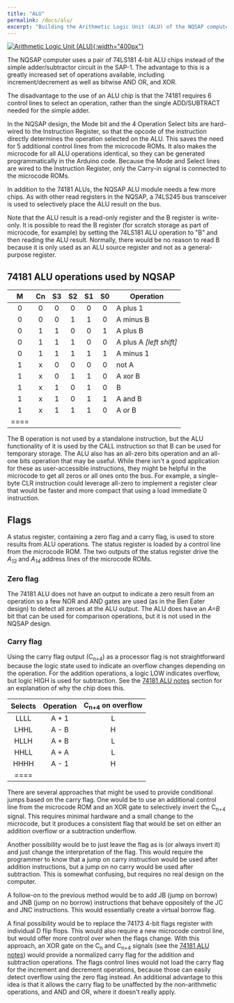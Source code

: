 ```yaml
---
title: "ALU"
permalink: /docs/alu/
excerpt: "Building the Arithmetic Logic Unit (ALU) of the NQSAP computer"
---
```


[![Arithmetic Logic Unit (ALU)](../../assets/images/alu-1.jpg "ALU"){:width="400px"}](../../assets/images/alu-1.jpg)

The NQSAP computer uses a pair of 74LS181 4-bit ALU chips instead of the simple
adder/subtractor circuit in the SAP-1.  The advantage to this is a greatly increased set
of operations available, including increment/decrement as well as bitwise AND OR, and XOR.

The disadvantage to the use of an ALU chip is that the 74181 requires 6 control lines to
select an operation, rather than the single ADD/SUBTRACT needed for the simple adder.

In the NQSAP design, the Mode bit and the 4 Operation Select bits are hard-wired to the
Instruction Register, so that the opcode of the instruction directly determines the
operation selected on the ALU.  This saves the need for 5 additional control lines from
the microcode ROMs.  It also makes the microcode for all ALU operations identical, so they
can be generated programmatically in the Arduino code.  Because the Mode and Select lines
are wired to the Instruction Register, only the Carry-in signal is connected to the
microcode ROMs.

In addition to the 74181 ALUs, the NQSAP ALU module needs a few more chips.  As with other
read registers in the NQSAP, a 74LS245 bus transceiver is used to selectively place the
ALU result on the bus.  

Note that the ALU result is a read-only register and the B register is write-only.  It is
possible to read the B register (for scratch storage as part of microcode, for example)
by setting the 74LS181 ALU operation to "B" and then reading the ALU result.  Normally,
there would be no reason to read B because it is only used as an ALU source register and
not as a general-purpose register.

## 74181 ALU operations used by NQSAP

|M | Cn| S3| S2| S1| S0|Operation|
|:---:|:---:|:---:|:---:|:---:|:---:|---|
|0 | 0 | 0 | 0 | 0 | 0 | A plus 1
|0 | 0 | 0 | 1 | 1 | 0 | A minus B
|0 | 1 | 1 | 0 | 0 | 1 | A plus B
|0 | 1 | 1 | 1 | 0 | 0 | A plus A _[left shift]_
|0 | 1 | 1 | 1 | 1 | 1 | A minus 1
|1 | x | 0 | 0 | 0 | 0 | not A
|1 | x | 0 | 1 | 1 | 0 | A xor B
|1 | x | 1 | 0 | 1 | 0 | B
|1 | x | 1 | 0 | 1 | 1 | A and B
|1 | x | 1 | 1 | 1 | 0 | A or B
|====

The B operation is not used by a standalone instruction, but the ALU functionality of it
is used by the CALL instruction so that B can be used for temporary storage.  The ALU also
has an all-zero bits operation and an all-one bits operation that may be useful.  While
there isn't a good application for these as user-accessible instructions, they might be
helpful in the microcode to get all zeros or all ones onto the bus.  For example, a
single-byte CLR instruction could leverage all-zero to implement a register clear that
would be faster and more compact that using a load immediate 0 instruction.

## Flags

A status register, containing a zero flag and a carry flag, is used to store results from
ALU operations.  The status register is loaded by a control line from the microcode ROM.
The two outputs of the status register drive the _A<sub>13</sub>_ and _A<sub>14</sub>_
address lines of the microcode ROMs.

### Zero flag

The 74181 ALU does not have an output to indicate a zero result from an operation so a
few NOR and AND gates are used (as in the Ben Eater design) to detect all zeroes at the
ALU output.  The ALU does have an _A=B_ bit that can be used for comparison operations,
but it is not used in the NQSAP design.

### Carry flag

Using the carry flag output (C<sub>n+4</sub>) as a processor flag is not straightforward because the
logic state used to indicate an overflow changes depending on the operation.  For the
addition operations, a logic LOW indicates overflow, but logic HIGH is used for
subtraction.  See the [74181 ALU notes](../74181-alu-notes/) section for an explanation of
why the chip does this.

|Selects|Operation|C<sub>n+4</sub> on overflow|
|:---:  |:---:    |:---:|
| LLLL  | A + 1   |  L  |
| LHHL  | A - B   |  H  |
| HLLH  | A + B   |  L  |
| HHLL  | A + A   |  L  |
| HHHH  | A - 1   |  H  |
|====

There are several approaches that might be used to provide conditional jumps based on the
carry flag.  One would be to use an additional control line from the microcode ROM and an
XOR gate to selectively invert the C<sub>n+4</sub> signal.  This requires minimal hardware
and a small change to the microcode, but it produces a consistent flag that would be set
on either an addition overflow or a subtraction underflow.

Another possibility would be to just leave the flag as is (or always invert it) and just
change the interpretation of the flag.  This would require the programmer to know that
a jump on carry instruction would be used after addition instructions, but a jump on no
carry would be used after subtraction.  This is somewhat confusing, but requires no real
design on the computer.

A follow-on to the previous method would be to add JB (jump on borrow) and JNB (jump on no
borrow) instructions that behave oppositely of the JC and JNC instructions.  This would
essentially create a virtual borrow flag.

A final possibility would be to replace the 74173 4-bit flags register with individual D
flip flops.  This would also require a new microcode control line, but would offer more
control over when the flags change.  With this approach, an XOR gate on the C<sub>n</sub>
and C<sub>n+4</sub> signals (see the [74181 ALU notes](../74181-alu-notes/)) would provide a
normalized carry flag for the addition and subtraction operations.  The flags control
lines would not load the carry flag for the increment and decrement operations, because
those can easily detect overflow using the zero flag instead.  An additional advantage to
this idea is that it allows the carry flag to be unaffected by the non-arithmetic operations, and AND and OR, where it doesn't really apply.
